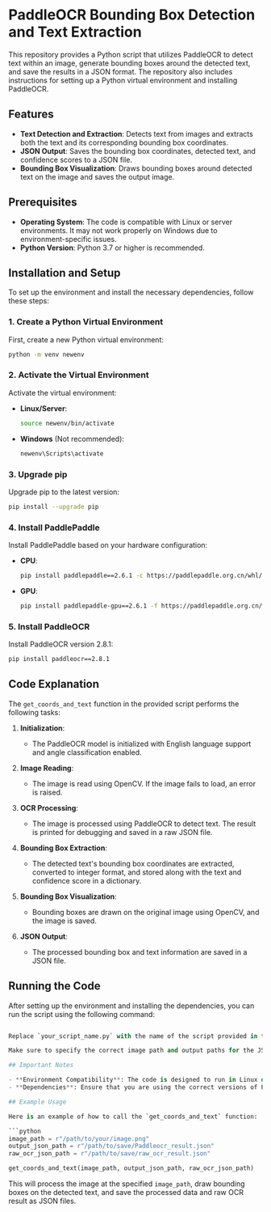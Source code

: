
# PaddleOCR Bounding Box Detection and Text Extraction

This repository provides a Python script that utilizes PaddleOCR to detect text within an image, generate bounding boxes around the detected text, and save the results in a JSON format. The repository also includes instructions for setting up a Python virtual environment and installing PaddleOCR.

## Features

- **Text Detection and Extraction**: Detects text from images and extracts both the text and its corresponding bounding box coordinates.
- **JSON Output**: Saves the bounding box coordinates, detected text, and confidence scores to a JSON file.
- **Bounding Box Visualization**: Draws bounding boxes around detected text on the image and saves the output image.

## Prerequisites

- **Operating System**: The code is compatible with Linux or server environments. It may not work properly on Windows due to environment-specific issues.
- **Python Version**: Python 3.7 or higher is recommended.

## Installation and Setup

To set up the environment and install the necessary dependencies, follow these steps:

### 1. Create a Python Virtual Environment

First, create a new Python virtual environment:

```bash
python -m venv newenv
```

### 2. Activate the Virtual Environment

Activate the virtual environment:

- **Linux/Server**:
  ```bash
  source newenv/bin/activate
  ```

- **Windows** (Not recommended):
  ```bash
  newenv\Scripts\activate
  ```

### 3. Upgrade pip

Upgrade pip to the latest version:

```bash
pip install --upgrade pip
```

### 4. Install PaddlePaddle

Install PaddlePaddle based on your hardware configuration:

- **CPU**:
  ```bash
  pip install paddlepaddle==2.6.1 -c https://paddlepaddle.org.cn/whl/cpu/avx/stable.html
  ```

- **GPU**:
  ```bash
  pip install paddlepaddle-gpu==2.6.1 -f https://paddlepaddle.org.cn/whl/cuda112/stable.html
  ```

### 5. Install PaddleOCR

Install PaddleOCR version 2.8.1:

```bash
pip install paddleocr==2.8.1
```

## Code Explanation

The `get_coords_and_text` function in the provided script performs the following tasks:

1. **Initialization**: 
   - The PaddleOCR model is initialized with English language support and angle classification enabled.

2. **Image Reading**:
   - The image is read using OpenCV. If the image fails to load, an error is raised.

3. **OCR Processing**:
   - The image is processed using PaddleOCR to detect text. The result is printed for debugging and saved in a raw JSON file.

4. **Bounding Box Extraction**:
   - The detected text's bounding box coordinates are extracted, converted to integer format, and stored along with the text and confidence score in a dictionary.

5. **Bounding Box Visualization**:
   - Bounding boxes are drawn on the original image using OpenCV, and the image is saved.

6. **JSON Output**:
   - The processed bounding box and text information are saved in a JSON file.

## Running the Code

After setting up the environment and installing the dependencies, you can run the script using the following command:

```python

Replace `your_script_name.py` with the name of the script provided in this repository.

Make sure to specify the correct image path and output paths for the JSON files in the script.

## Important Notes

- **Environment Compatibility**: The code is designed to run in Linux or server environments. It may not function correctly on Windows due to specific issues with PaddlePaddle or PaddleOCR on this OS.
- **Dependencies**: Ensure that you are using the correct versions of PaddlePaddle and PaddleOCR as specified in the installation steps.

## Example Usage

Here is an example of how to call the `get_coords_and_text` function:

```python
image_path = r"/path/to/your/image.png"
output_json_path = r"/path/to/save/Paddleocr_result.json"
raw_ocr_json_path = r"/path/to/save/raw_ocr_result.json"

get_coords_and_text(image_path, output_json_path, raw_ocr_json_path)
```

This will process the image at the specified `image_path`, draw bounding boxes on the detected text, and save the processed data and raw OCR result as JSON files.


